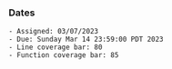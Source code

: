 ### Dates

    - Assigned: 03/07/2023
    - Due: Sunday Mar 14 23:59:00 PDT 2023
    - Line coverage bar: 80
    - Function coverage bar: 85
